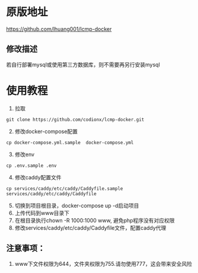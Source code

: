 # 原版地址

https://github.com/lhuang001/lcmp-docker


## 修改描述

若自行部署mysql或使用第三方数据库，则不需要再另行安装mysql


# 使用教程
1. 拉取

```
git clone https://github.com/codionx/lcmp-docker.git
```

2. 修改docker-compose配置

```
cp docker-compose.yml.sample  docker-compose.yml
```

3. 修改env

```
cp .env.sample .env
```

4. 修改caddy配置文件

```
cp services/caddy/etc/caddy/Caddyfile.sample services/caddy/etc/caddy/Caddyfile
```

5. 切换到项目根目录，docker-compose up -d启动项目
6. 上传代码到www目录下
7. 在根目录执行chown -R 1000:1000 www, 避免php程序没有对应权限
8. 修改services/caddy/etc/caddy/Caddyfile文件，配置caddy代理


## 注意事项：
1. www下文件权限为644，文件夹权限为755.请勿使用777，这会带来安全风险
